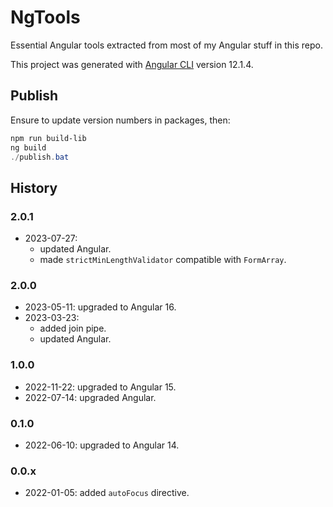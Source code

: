 # NgTools

Essential Angular tools extracted from most of my Angular stuff in this repo.

This project was generated with [Angular CLI](https://github.com/angular/angular-cli) version 12.1.4.

## Publish

Ensure to update version numbers in packages, then:

```ps1
npm run build-lib
ng build
./publish.bat
```

## History

### 2.0.1

- 2023-07-27:
  - updated Angular.
  - made `strictMinLengthValidator` compatible with `FormArray`.

### 2.0.0

- 2023-05-11: upgraded to Angular 16.
- 2023-03-23:
  - added join pipe.
  - updated Angular.

### 1.0.0

- 2022-11-22: upgraded to Angular 15.
- 2022-07-14: upgraded Angular.

### 0.1.0

- 2022-06-10: upgraded to Angular 14.

### 0.0.x

- 2022-01-05: added `autoFocus` directive.
